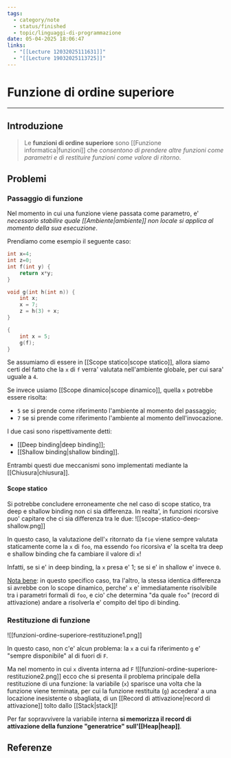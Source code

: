```yaml
---
tags:
  - category/note
  - status/finished
  - topic/linguaggi-di-programmazione
date: 05-04-2025 18:06:47
links:
  - "[[Lecture 12032025111631]]"
  - "[[Lecture 19032025113725]]"
---
```

# Funzione di ordine superiore
---
## Introduzione
> Le **funzioni di ordine superiore** sono [[Funzione informatica|funzioni]] che _consentono di prendere altre funzioni come parametri e di restituire funzioni come valore di ritorno_.

## Problemi
### Passaggio di funzione
Nel momento in cui una funzione viene passata come parametro, e' _necessario stabilire quale [[Ambiente|ambiente]] non locale si applica al momento della sua esecuzione_.

Prendiamo come esempio il seguente caso:
```C
int x=4;
int z=0;
int f(int y) {
	return x*y;
}

void g(int h(int n)) {
	int x;
	x = 7;
	z = h(3) + x;
}

{
	int x = 5;
	g(f);
}
```

Se assumiamo di essere in [[Scope statico|scope statico]], allora siamo certi del fatto che la `x` di `f` verra' valutata nell'ambiente globale, per cui sara' uguale a `4`.

Se invece usiamo [[Scope dinamico|scope dinamico]], quella `x` potrebbe essere risolta:
- `5` se si prende come riferimento l'ambiente al momento del passaggio;
- `7` se si prende come riferimento l'ambiente al momento dell'invocazione.

I due casi sono rispettivamente detti:
- [[Deep binding|deep binding]];
- [[Shallow binding|shallow binding]].

Entrambi questi due meccanismi sono implementati mediante la [[Chiusura|chiusura]].

#### Scope statico
Si potrebbe concludere erroneamente che nel caso di scope statico, tra deep e shallow binding non ci sia differenza. In realta', in funzioni ricorsive puo' capitare che ci sia differenza tra le due:
![[scope-statico-deep-shallow.png]]

In questo caso, la valutazione dell'`x` ritornato da `fie` viene sempre valutata staticamente come la `x` di `foo`, ma essendo `foo` ricorsiva e' la scelta tra deep e shallow binding che fa cambiare il valore di `x`!

Infatti, se si e' in deep binding, la `x` presa e' 1; se si e' in shallow e' invece `0`.

<u>Nota bene</u>: in questo specifico caso, tra l'altro, la stessa identica differenza si avrebbe con lo scope dinamico, perche' `x` e' immediatamente risolvibile tra i parametri formali di `foo`, e cio' che determina "da quale `foo`" (record di attivazione) andare a risolverla e' compito del tipo di binding.

### Restituzione di funzione
![[funzioni-ordine-superiore-restituzione1.png]]

In questo caso, non c'e' alcun problema: la `x` a cui fa riferimento `g` e' "sempre disponibile" al di fuori di `F`.

Ma nel momento in cui `x` diventa interna ad `F`
![[funzioni-ordine-superiore-restituzione2.png]]
ecco che si presenta il problema principale della restituzione di una funzione: la variabile (`x`) sparisce una volta che la funzione viene terminata, per cui la funzione restituita (`g`) accedera' a una locazione inesistente o sbagliata, di un [[Record di attivazione|record di attivazione]] tolto dallo [[Stack|stack]]!

Per far sopravvivere la variabile interna **si memorizza il record di attivazione della funzione "generatrice" sull'[[Heap|heap]]**.

## Referenze